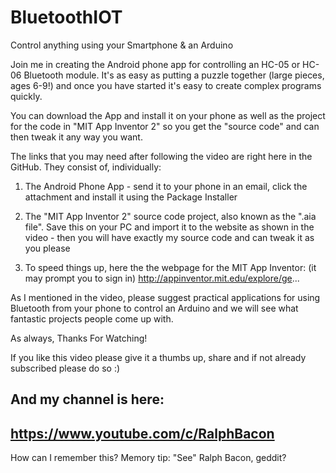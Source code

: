 # BluetoothIOT
Control anything using your Smartphone &amp; an Arduino

Join me in creating the Android phone app for controlling an HC-05 or HC-06 Bluetooth module. It's as easy as putting a puzzle together (large pieces, ages 6-9!) and once you have started it's easy to create complex programs quickly.

You can download the App and install it on your phone as well as the project for the code in "MIT App Inventor 2" so you get the "source code" and can then tweak it any way you want.

The links that you may need after following the video are right here in the GitHub.
They consist of, individually:

1. The Android Phone App - send it to your phone in an email, click the attachment and install it using the Package Installer

2. The "MIT App Inventor 2" source code project, also known as the ".aia file". Save this on your PC and import it to the website as shown in the video - then you will have exactly my source code and can tweak it as you please

3. To speed things up, here the the webpage for the MIT App Inventor:
(it may prompt you to sign in)
http://appinventor.mit.edu/explore/ge...

As I mentioned in the video, please suggest practical applications for using Bluetooth from your phone to control an Arduino and we will see what fantastic projects people come up with.

As always, Thanks For Watching!

If you like this video please give it a thumbs up, share and if not already subscribed please do so :)

And my channel is here:
-----------------------------------------------------------------
https://www.youtube.com/c/RalphBacon
------------------------------------------------------------------ 
How can I remember this? Memory tip: "See" Ralph Bacon, geddit?

